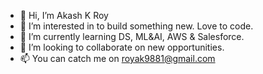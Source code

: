 - 👋 Hi, I’m Akash K Roy
- 👀 I’m interested in to build something new. Love to code.
- 🌱 I’m currently learning DS, ML&AI, AWS & Salesforce.
- 💞️ I’m looking to collaborate on new opportunities. 
- 📫 You can catch me on royak9881@gmail.com

<!---
Royak98/Royak98 is a ✨ special ✨ repository because its `README.md` (this file) appears on your GitHub profile.
You can click the Preview link to take a look at your changes.
--->
